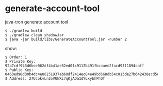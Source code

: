 # generate-account-tool

java-tron generate account tool

```shell
$ ./gradlew build
$ ./gradlew clean shadowJar
$ java -jar build/libs/GenerateAccountTool.jar -number 2
```

show:

```shell
$ Order: 1
$ Private Key: 92a7cdf943d6bce062df4b41ae32ed01c9112b491fbcaaee2facd9f11894caff
$ Public Key: 0463ed98d30b4dc4e86251937ab68df2414ec84e49bd668db54c013de27b642438ecd5d22563dbdaf4656e967cdb6223a33e923dce12dcc7d2ecb9b56cd07a39c1
$ Address: 27UcokvLn2oVUWXi7qKjADa1dYLxybhPhQf
```